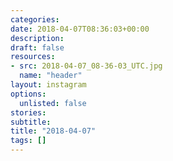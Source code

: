 ```yaml
---
categories:
date: 2018-04-07T08:36:03+00:00
description:
draft: false
resources:
- src: 2018-04-07_08-36-03_UTC.jpg
  name: "header"
layout: instagram
options:
  unlisted: false
stories:
subtitle:
title: "2018-04-07"
tags: []
---
```


 
